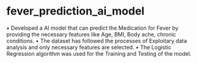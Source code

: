# fever_prediction_ai_model

• Developed a AI model that can predict the Medication for Fever by providing the necessary features like Age, BMI, Body
ache, chronic conditions.
• The dataset has followed the processes of Exploitary data analysis and only necessary features are selected.
• The Logistic Regression algorithm was used for the Training and Testing of the model.
